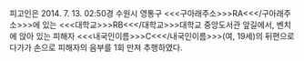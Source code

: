피고인은 2014. 7. 13. 02:50경 수원시 영통구 <<<구아래주소>>>RA<<</구아래주소>>>에 있는 <<<대학교>>>RB<<</대학교>>>대학교 중앙도서관 앞길에서, 벤치에 앉아 있는 피해자 <<<내국인이름>>>C<<</내국인이름>>>(여, 19세)의 뒤편으로 다가가 손으로 피해자의 음부를 1회 만져 추행하였다.